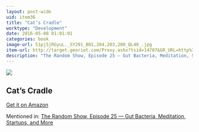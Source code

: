 ```yaml
---
layout: post-wide
uid: item36
title: "Cat’s Cradle"
worktype: "Development"
date: 2016-05-08 01:01:01
categories: book
image-url: 51pj5jRGyuL._SY291_BO1,204,203,200_QL40_.jpg
item-url: http://target.georiot.com/Proxy.ashx?tsid=14707&GR_URL=http%3A%2F%2Fwww.amazon.com%2FCats-Cradle-Novel-Kurt-Vonnegut%2Fdp%2F038533348X%2F
description: "The Random Show, Episode 25 — Gut Bacteria, Meditation, Startups, and More"
---
```

<a href="http://target.georiot.com/Proxy.ashx?tsid=14707&GR_URL=http%3A%2F%2Fwww.amazon.com%2FCats-Cradle-Novel-Kurt-Vonnegut%2Fdp%2F038533348X%2F" target="blank"><img src="../../../../img/thumbs/51pj5jRGyuL._SY291_BO1,204,203,200_QL40_.jpg" class="prod-img"></a>
<h2>Cat’s Cradle</h2>
<p><a href="http://target.georiot.com/Proxy.ashx?tsid=14707&GR_URL=http%3A%2F%2Fwww.amazon.com%2FCats-Cradle-Novel-Kurt-Vonnegut%2Fdp%2F038533348X%2F" target="blank">Get it on Amazon</a><p>
<p>Mentioned in: <a href="http://fourhourworkweek.com/2014/08/22/the-random-show-episode-25-gut-bacteria-meditation-startups-and-more/" target="blank">The Random Show, Episode 25 — Gut Bacteria, Meditation, Startups, and More</a></p>
